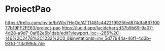 # ProiectPao
https://trello.com/invite/b/Wty7HgOc/ATTI481c442219925fed874dfa867f0077b19FF2FE63/proiect-pao
https://lucid.app/lucidchart/d37b9b69-9a07-4d28-a9d7-0af62e6b1dab/edit?viewport_loc=-265%2C-146%2C2478%2C1232%2C0_0&invitationId=inv_5d77944a-46f1-4d3b-931d-113a199dc7de
